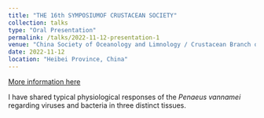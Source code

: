 ```yaml
---
title: "THE 16th SYMPOSIUMOF CRUSTACEAN SOCIETY"
collection: talks
type: "Oral Presentation"
permalink: /talks/2022-11-12-presentation-1
venue: "China Society of Oceanology and Limnology / Crustacean Branch of the China Zoological Society / Hebei University"
date: 2022-11-12
location: "Heibei Province, China"
---
```


[More information here](http://example2.com)

I have shared typical physiological responses of the _Penaeus vannamei_ regarding viruses and bacteria in three distinct tissues.

